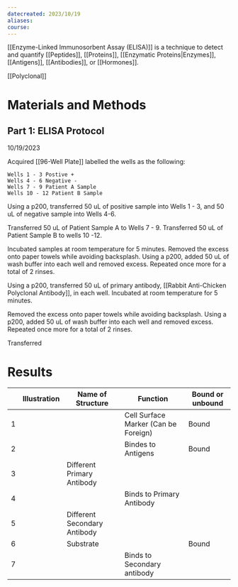 ```yaml
---
datecreated: 2023/10/19
aliases: 
course:
---
```

[[Enzyme-Linked Immunosorbent Assay (ELISA)]] is a technique to detect and quantify [[Peptides]], [[Proteins]], [[Enzymatic Proteins|Enzymes]], [[Antigens]], [[Antibodies]], or [[Hormones]].

[[Polyclonal]]

# Materials and Methods

## Part 1: ELISA Protocol

10/19/2023

Acquired [[96-Well Plate]] labelled the wells as the following: 

	Wells 1 - 3 Postive +
	Wells 4 - 6 Negative -
	Wells 7 - 9 Patient A Sample
	Wells 10 - 12 Patient B Sample

Using a p200, transferred 50 uL of positive sample into Wells 1 - 3, and 50 uL of negative sample into Wells 4-6.

Transferred 50 uL of Patient Sample A to Wells 7 - 9. Transferred 50 uL of Patient Sample B to wells 10 -12.

Incubated samples at room temperature for 5 minutes. Removed the excess onto paper towels while avoiding backsplash. Using a p200, added 50 uL of wash buffer into each well and removed excess. Repeated once more for a total of 2 rinses.

Using a p200, transferred 50 uL of primary antibody, [[Rabbit Anti-Chicken Polyclonal Antibody]], in each well. Incubated at room temperature for 5 minutes. 

Removed the excess onto paper towels while avoiding backsplash. Using a p200, added 50 uL of wash buffer into each well and removed excess. Repeated once more for a total of 2 rinses.

Transferred 

# Results

|     | Illustration | Name of Structure            | Function                             | Bound or unbound |
| --- | ------------ | ---------------------------- | ------------------------------------ | ---------------- |
| 1   |              |                              | Cell Surface Marker (Can be Foreign) | Bound            |
| 2   |              |                              | Bindes to Antigens                   | Bound            |
| 3   |              | Different Primary Antibody   |                                      |                  |
| 4   |              |                              | Binds to Primary Antibody            |                  |
| 5   |              | Different Secondary Antibody |                                      |                  |
| 6   |              | Substrate                    |                                      | Bound            |
| 7   |              |                              | Binds to Secondary antibody          |                  |

